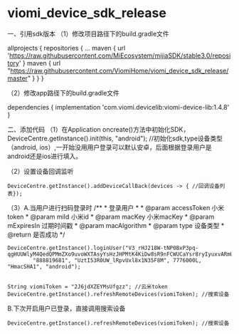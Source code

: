 # viomi_device_sdk_release
一、引用sdk版本
（1）修改项目路径下的build.gradle文件


allprojects {
    repositories {
        ...
        maven {
            url 'https://raw.githubusercontent.com/MiEcosystem/mijiaSDK/stable3.0/repository'
        }
        maven {
            url "https://raw.githubusercontent.com/ViomiHome/viomi_device_sdk_release/master"
        }
    }
}


（2）修改app路径下的build.gradle文件

  
  dependencies {
  implementation 'com.viomi.devicelib:viomi-device-lib:1.4.8' 
}

二、添加代码
（1）在Application oncreate()方法中初始化SDK，
  DeviceCentre.getInstance().init(this, "android");  //初始化sdk,type设备类型（android, ios）,一开始没用用户登录可以默认安卓，后面根据登录用户是android还是ios进行填入。

（2）设置设备回调监听
	
	DeviceCentre.getInstance().addDeviceCallBack(devices -> { //回调设备列表});

（3）A.当用户进行扫码登录时
  /**
     * 登录用户
     *
     * @param accessToken  小米token
     * @param miId         小米id
     * @param macKey       小米macKey
     * @param mExpiresIn   过期时间戳
     * @param macAlgorithm
     * @param type         设备类型
     * @return 是否成功
     */
	
	DeviceCentre.getInstance().loginUser("V3_rHJ218W-tNP0BxP3pq-qgHUUWlyM4QedQPMmZXo9uvoWXTAsyYsHzJHPMtK4KiDw8sR9nFCWUCaYsr8ryIyuxvARmUz3mYDPu_du2ghIEkwpD1AelWuA_MHRVKnjEp_W",
	        "888819681", "UztI53R0UW_lRpvUxl8x1N35F8M", 7776000L, "HmacSHA1", "android");


	String viomiToken = "2J6jdXZEYMsUfgzz"; //云米token
	DeviceCentre.getInstance().refreshRemoteDevices(viomiToken); //搜索设备

   B.下次开启用户已登录，直接调用搜索设备
	
	DeviceCentre.getInstance().refreshRemoteDevices(viomiToken); //搜索设备
